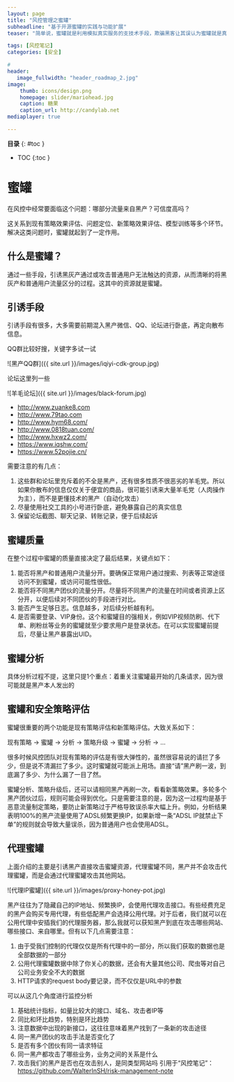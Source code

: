 ```yaml
---
layout: page
title: "风控管理之蜜罐"
subheadline: "基于开源蜜罐的实践与功能扩展"
teaser: "简单说，蜜罐就是利用模拟真实服务的支技术手段，欺骗黑客让其误认为蜜罐就是真实服务，然后诱其攻击，取得攻击者的攻击Payload，攻击手段及相关威胁信息，第一时间告诉资产拥有者。"

tags: [风控笔记]
categories: [安全]

#
header:
   image_fullwidth: "header_roadmap_2.jpg"
image:
    thumb: icons/design.png   
    homepage: slider/mariohead.jpg 
    caption: 糖果
    caption_url: http://candylab.net
mediaplayer: true

---
```

<!--more-->


**目录**
{: #toc }
*  TOC
{:toc }





# 蜜罐

在风控中经常要面临这个问题：哪部分流量来自黑产？可信度高吗？

这关系到现有策略效果评估、问题定位、新策略效果评估、模型训练等多个环节。解决这类问题时，蜜罐就起到了一定作用。

## 什么是蜜罐？

通过一些手段，引诱黑灰产通过或攻击普通用户无法触达的资源，从而清晰的将黑灰产和普通用户流量区分的过程。这其中的资源就是蜜罐。

## 引诱手段

引诱手段有很多，大多需要前期混入黑产微信、QQ、论坛进行卧底，再定向散布信息。

QQ群比较好搜，关键字多试一试

![黑产QQ群]({{ site.url }}/images/iqiyi-cdk-group.jpg)

论坛这里列一些

![羊毛论坛]({{ site.url }}/images/black-forum.jpg)

* http://www.zuanke8.com
* http://www.79tao.com
* http://www.hym68.com/
* http://www.0818tuan.com/
* http://www.hxwz2.com/
* https://www.iqshw.com/
* https://www.52pojie.cn/

需要注意的有几点：
1. 这些群和论坛里充斥着的不全是黑产，还有很多性质不很恶劣的羊毛党。所以如果你散布的信息仅仅关于便宜的商品，很可能引诱来大量羊毛党（人肉操作为主），而不是更懂技术的黑产（自动化攻击）
2. 尽量使用社交工具的小号进行卧底，避免暴露自己的真实信息
3. 保留论坛截图、聊天记录、转账记录，便于后续起诉

## 蜜罐质量

在整个过程中蜜罐的质量直接决定了最后结果，关键点如下：
1. 能否将黑产和普通用户流量分开。要确保正常用户通过搜索、列表等正常途径访问不到蜜罐，或访问可能性很低。
2. 能否将不同黑产团伙的流量分开。尽量将不同黑产的流量在时间或者资源上区分开，以便后续对不同团伙的手段进行对比。
3. 能否产生足够日志。信息越多，对后续分析越有利。
4. 是否需要登录、VIP身份。这个和蜜罐目的强相关，例如VIP视频防刷、代下单、刷粉丝等业务的蜜罐就至少要求用户是登录状态。在可以实现蜜罐前提后，尽量让黑产暴露出UID。

## 蜜罐分析

具体分析过程不提，这里只提1个重点：着重关注蜜罐最开始的几条请求，因为很可能就是黑产本人发出的

## 蜜罐和安全策略评估

蜜罐很重要的两个功能是现有策略评估和新策略评估。大致关系如下：

现有策略 -> 蜜罐 -> 分析 -> 策略升级 -> 蜜罐 -> 分析 -> ...

很多时候风控团队对现有策略的评估是有很大弹性的，虽然很容易说的请拦了多少，但是说不清漏拦了多少。这时蜜罐就可能派上用场。直接“请”黑产刷一波，到底漏了多少、为什么漏了一目了然。

蜜罐分析、策略升级后，还可以请相同黑产再刷一次，看看新策略效果。多轮多个黑产团伙过后，规则可能会得到优化。只是需要注意的是，因为这一过程均是基于恶意流量制定策略，要防止新策略过于严格导致误杀率大幅上升。例如，分析结果表明100%的黑产流量使用了ADSL频繁更换IP，如果新增一条“ADSL IP就禁止下单”的规则就会导致大量误杀，因为普通用户也会使用ADSL。

## 代理蜜罐

上面介绍的主要是引诱黑产直接攻击蜜罐资源，代理蜜罐不同，黑产并不会攻击代理蜜罐，而是会通过代理蜜罐攻击其他网站。

![代理IP蜜罐]({{ site.url }}/images/proxy-honey-pot.jpg)

黑产往往为了隐藏自己的IP地址、频繁换IP，会使用代理攻击接口。有些经费充足的黑产会购买专用代理，有些低配黑产会选择公用代理。对于后者，我们就可以在公用代理中安插我们的代理服务器，那么我就可以获知黑产到底在攻击哪些网站、哪些接口、来自哪里。但有以下几点需要注意：
1. 由于受我们控制的代理仅仅是所有代理中的一部分，所以我们获取的数据也是全部数据的一部分
2. 公用代理蜜罐数据中除了你关心的数据，还会有大量其他公司、爬虫等对自己公司业务安全不大的数据
3. HTTP请求的request body要记录，而不仅仅是URL中的参数

可以从这几个角度进行监控分析
1. 基础统计指标，如量比较大的接口、域名、攻击者IP等
2. 同比和环比趋势，特别是环比趋势
3. 注意数据中出现的新接口，这往往意味着黑产找到了一条新的攻击途径
4. 同一黑产团伙的攻击手法是否变化了
5. 是否有多个团伙有同一请求特征
6. 同一黑产都攻击了哪些业务，业务之间的关系是什么
7. 攻击我们的黑产是否也在攻击别人，是同类型网站吗
引用于“风控笔记”：https://github.com/WalterInSH/risk-management-note
